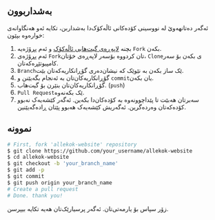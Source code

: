 ## بەشداربوون
ئەگەر دەتانهەوێ لە نووسینی کۆدەکانی ئاڵەکۆک‌دا بەشداربن، تکایە ئەو هەنگاوانەی خوارەوە بپێون:
1. بچنە [لاپەڕەی گیت‌هابی ئاڵەکۆک](https://github.com/allekok/allekok-website) و ئەم پڕۆژەیە `Fork` بکەن.
2. ئەم پڕۆژەی `Fork`تان کردووە بۆسەر لاپەڕەی خۆتان، `Clone`ی بکەن بۆ سەر کامپیوتێڕەکەتان.
3. `Branch`ێک ساز بکەن بە نێوێک کە نیشان‌دەری گۆڕانکاریەکەتان بێت.
4. گۆڕانکاریەکان‌تان بە ئەنجام بگەیێنن و `commit`یان بکەن.
5. گۆڕانکاریەکان‌تان بنێرن بۆ گیت‌هاب. (`push`)
6. `Pull Request`ێک بکەنەوە.
7. سەبرتان هەبێت تا پێداچوونەوە بە کۆدەکان‌دا بکەین. ئەگەر کێشەیەک نەبوو کۆدەکەتان وەردەگرین. 
ئەگەریش کێشەیەک هەبوو پێتان ڕادەگەیێنین.
## نموونە
```bash
# First, fork 'allekok-website' repository
$ git clone https://github.com/your_username/allekok-website
$ cd allekok-website
$ git checkout -b 'your_branch_name'
$ git add -p
$ git commit
$ git push origin your_branch_name
# Create a pull request
# Done. thank you!
```

زۆر سپاس بۆ یارمەتی‌تان. ئەگەر پرسیارێک‌تان هەیە تکایە بیپرسن.
